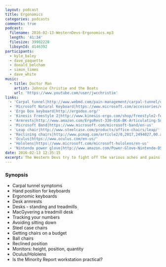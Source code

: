 ```yaml
---
layout: podcast
title: Ergonomics
categories: podcasts
comments: true
podcast:
  filename: 2016-02-13-WesternDevs-Ergonomics.mp3
  length: '41:34'
  filesize: 39902228
  libsynId: 4146392
participants:
  - kyle_baley
  - dave_paquette
  - donald_belcham
  - simon_timms
  - dave_white
music:
  - title: Doctor Man
    artist: Johnnie Christie and the Boats
    url: 'https://www.youtube.com/user/jwcchristie'
links:
  - 'Carpal tunnel|http://www.webmd.com/pain-management/carpal-tunnel/carpal-tunnel-syndrome-topic-overview'
  - 'Microsoft Natural Keyboard|https://www.microsoft.com/accessories/en-us/products/keyboards/natural-ergonomic-keyboard-4000/b2m-00012'
  - 'Ergo Dox keyboard|http://ergodox.org/'
  - 'Kinesis Freestyle 2|http://www.kinesis-ergo.com/shop/freestyle2-for-pc-us/'
  - 'Armrests|http://www.amazon.com/ErgoRest-330-016-BK-Articulating-Support-Black/dp/B000PSUXLS'
  - 'Microsoft Band|https://www.microsoft.com/microsoft-band/en-us'
  - 'Leap chair|http://www.steelcase.com/products/office-chairs/leap/'
  - 'Reclining chairs|http://www.pcmag.com/article2/0,2817,2494027,00.asp'
  - 'Oculus|https://www.oculus.com/en-us/'
  - 'Hololens|https://www.microsoft.com/microsoft-hololens/en-us'
  - 'Nintendo power glove|http://www.amazon.com/Power-Glove-Nintendo-DS/dp/B001VII7PA'
date: 2016-02-13 12:35:15
excerpt: The Western Devs try to fight off the various aches and pains that come with chatting online all day
---
```


### Synopsis

* Carpal tunnel symptoms  
* Hand position for keyboards 
* Ergonomic keyboards
* Desk armrests
* Desks - standing and treadmills 
* MacGyvering a treadmill desk
* Tracking your numbers
* Avoiding sitting down
* Steel case chairs
* Getting chairs on a budget
* Ball chairs
* Reclined position
* Monitors: height, position, quantity 
* Oculus/Hololens
* Is the Minority Report workstation practical?